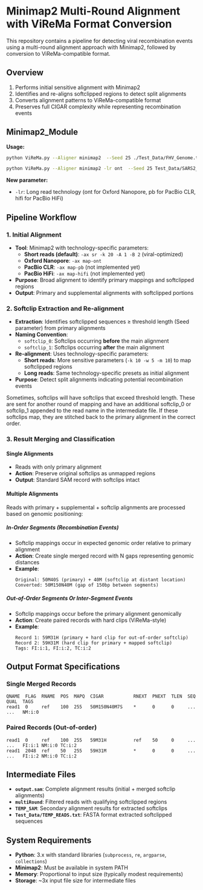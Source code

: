 # Minimap2 Multi-Round Alignment with ViReMa Format Conversion

This repository contains a pipeline for detecting viral recombination events using a multi-round alignment approach with Minimap2, followed by conversion to ViReMa-compatible format.

## Overview

1. Performs initial sensitive alignment with Minimap2
2. Identifies and re-aligns softclipped regions to detect split alignments
3. Converts alignment patterns to ViReMa-compatible format
4. Preserves full CIGAR complexity while representing recombination events

## Minimap2_Module

**Usage:**
```bash
python ViReMa.py --Aligner minimap2  --Seed 25 ./Test_Data/FHV_Genome.txt ./Test_Data/FHV_small.txt  output_mm2.sam --MicroInDel_Length 20

python ViReMa.py --Aligner minimap2 -lr ont  --Seed 25 Test_Data/SARS2_Genome.fasta Test_Data/combined_1000bp_duplications.fastq output_mm2_ont_dups.sam --MicroInDel_Length 20
```

**New parameter:**
- `-lr`: Long read technology (ont for Oxford Nanopore, pb for PacBio CLR, hifi for PacBio HiFi)

## Pipeline Workflow

### 1. Initial Alignment
- **Tool**: Minimap2 with technology-specific parameters:
  - **Short reads (default)**: `-ax sr -k 20 -A 1 -B 2` (viral-optimized)
  - **Oxford Nanopore**: `-ax map-ont`
  - **PacBio CLR**: `-ax map-pb` (not implemented yet)
  - **PacBio HiFi**: `-ax map-hifi` (not implemented yet)
- **Purpose**: Broad alignment to identify primary mappings and softclipped regions
- **Output**: Primary and supplemental alignments with softclipped portions

### 2. Softclip Extraction and Re-alignment
- **Extraction**: Identifies softclipped sequences ≥ threshold length (Seed parameter) from primary alignments
- **Naming Convention**: 
  - `softclip_0`: Softclips occurring **before** the main alignment
  - `softclip_1`: Softclips occurring **after** the main alignment
- **Re-alignment**: Uses technology-specific parameters:
  - **Short reads**: More sensitive parameters (`-k 10 -w 5 -m 10`) to map softclipped regions
  - **Long reads**: Same technology-specific presets as initial alignment
- **Purpose**: Detect split alignments indicating potential recombination events

Sometimes, softclips will have softclips that exceed threshold length. These are sent for another round of mapping and have an additional softclip_0 or softclip_1 appended to the read name in the intermediate file. If these softclips map, they are stitched back to the primary alignment in the correct order.

### 3. Result Merging and Classification

#### Single Alignments
- Reads with only primary alignment
- **Action**: Preserve original softclips as unmapped regions
- **Output**: Standard SAM record with softclips intact

#### Multiple Alignments
Reads with primary + supplemental + softclip alignments are processed based on genomic positioning:

##### In-Order Segments (Recombination Events)
- Softclip mappings occur in expected genomic order relative to primary alignment
- **Action**: Create single merged record with N gaps representing genomic distances
- **Example**: 
  ```
  Original: 50M40S (primary) + 40M (softclip at distant location)
  Converted: 50M150N40M (gap of 150bp between segments)
  ```

##### Out-of-Order Segments Or Inter-Segment Events
- Softclip mappings occur before the primary alignment genomically
- **Action**: Create paired records with hard clips (ViReMa-style)
- **Example**:
  ```
  Record 1: 59M31H (primary + hard clip for out-of-order softclip)
  Record 2: 59H31M (hard clip for primary + mapped softclip)
  Tags: FI:i:1, FI:i:2, TC:i:2
  ```

## Output Format Specifications

### Single Merged Records
```
QNAME  FLAG  RNAME  POS  MAPQ  CIGAR           RNEXT  PNEXT  TLEN  SEQ  QUAL  TAGS
read1  0     ref    100  255   50M150N40M7S    *      0      0     ...  ...   NM:i:0
```

### Paired Records (Out-of-order)
```
read1  0     ref    100  255   59M31H          ref    50     0     ...  ...   FI:i:1 NM:i:0 TC:i:2
read1  2048  ref    50   255   59H31M          *      0      0     ...  ...   FI:i:2 NM:i:0 TC:i:2
```

## Intermediate Files

- **`output.sam`**: Complete alignment results (initial + merged softclip alignments)
- **`multiRound`**: Filtered reads with qualifying softclipped regions 
- **`TEMP_SAM`**: Secondary alignment results for extracted softclips
- **`Test_Data/TEMP_READS.txt`**: FASTA format extracted softclipped sequences

## System Requirements

- **Python**: 3.x with standard libraries (`subprocess`, `re`, `argparse`, `collections`)
- **Minimap2**: Must be available in system PATH
- **Memory**: Proportional to input size (typically modest requirements)
- **Storage**: ~3x input file size for intermediate files
